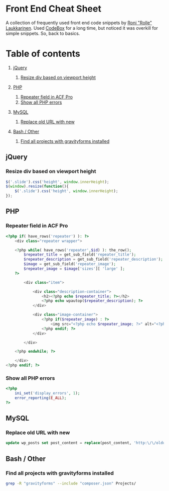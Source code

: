 # Front End Cheat Sheet

A collection of frequently used front end code snippets by [Roni "Rolle" Laukkarinen](http://www.twitter.com/rolle). Used [CodeBox](http://www.shpakovski.com/codebox/) for a long time, but noticed it was overkill for simple snippets. So, back to basics.

# Table of contents

1. [jQuery](#jquery)
   
   1. [Resize div based on viewport height](#resize-div-based-on-viewport-height)
   
2. [PHP](#php)
   
   1. [Repeater field in ACF Pro](#repeater-field-in-acf-pro)
   2. [Show all PHP errors](#show-all-php-errors)
   
3. [MySQL](#mysql)
   
   1. [Replace old URL with new](#replace-old-url-with-new)

4. [Bash / Other](#bash-other)

   1. [Find all projects with gravityforms installed](#find-all-projects-with-gravityforms-installed)
   


## jQuery

### Resize div based on viewport height

``` javascript
$('.slide').css('height', window.innerHeight);
$(window).resize(function(){
    $('.slide').css('height', window.innerHeight);
});
```

## PHP

### Repeater field in ACF Pro

``` php
<?php if( have_rows('repeater') ): ?>
    <div class="repeater wrapper">

    <?php while( have_rows('repeater',$id) ): the_row(); 
        $repeater_title = get_sub_field('repeater_title');
        $repeater_description = get_sub_field('repeater_description');
        $image = get_sub_field('repeater_image');
        $repeater_image = $image['sizes'][ 'large' ];
    ?>

        <div class="item">

            <div class="description-container">
                <h2><?php echo $repeater_title; ?></h2>
                <?php echo wpautop($repeater_description); ?>
            </div>

            <div class="image-container">
                <?php if($repeater_image) : ?>
                    <img src="<?php echo $repeater_image; ?>" alt="<?php echo $repeater_title; ?>" />
                <?php endif; ?>
            </div>

        </div>

    <?php endwhile; ?> 

    </div>
<?php endif; ?>
```

### Show all PHP errors

``` php
<?php 
    ini_set('display_errors', 1); 
    error_reporting(E_ALL);
?>
```

## MySQL

### Replace old URL with new

``` sql
update wp_posts set post_content = replace(post_content, 'http:\/\/oldurl.info', 'http:\/\/newurl.com');
```

## Bash / Other

### Find all projects with gravityforms installed

``` bash
grep -R "gravityforms" --include "composer.json" Projects/
```